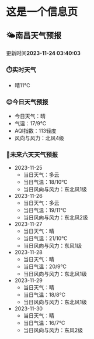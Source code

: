 # 这是一个信息页 
## 🌤️**南昌**天气预报
更新时间**2023-11-24 03:40:03**
### ⏱️实时天气
- 晴11℃
### 😊今日天气预报
- 今日天气：晴
- 气温：17/9℃
- AQI指数：113轻度
- 风向与风力：北风4级
### 🤩未来六天天气预报
- 2023-11-25
  - 当日天气：多云
  - 当日气温：18/10℃
  - 当日风向与风力：东北风1级
- 2023-11-26
  - 当日天气：多云
  - 当日气温：19/11℃
  - 当日风向与风力：东北风2级
- 2023-11-27
  - 当日天气：晴
  - 当日气温：21/10℃
  - 当日风向与风力：东风1级
- 2023-11-28
  - 当日天气：晴
  - 当日气温：20/9℃
  - 当日风向与风力：东北风1级
- 2023-11-29
  - 当日天气：晴
  - 当日气温：18/8℃
  - 当日风向与风力：东北风1级
- 2023-11-30
  - 当日天气：晴
  - 当日气温：16/7℃
  - 当日风向与风力：东风2级

